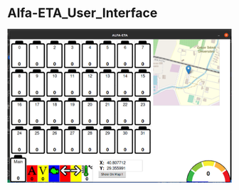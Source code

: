 # Alfa-ETA_User_Interface
![alt text](https://github.com/baransolmaz/Alfa-ETA_User_Interface/blob/15Subat/Current/11.png)
